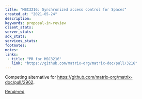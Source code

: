 ```yaml
---
title: "MSC3216: Synchronized access control for Spaces"
created_at: "2021-05-24"
description:
keywords: proposal-in-review
client_stats:
server_stats:
sdk_stats:
services_stats:
footnotes:
notes:
links:
 - title: "PR for MSC3216"
   link: "https://github.com/matrix-org/matrix-doc/pull/3216"
---
```

Competing alternative for https://github.com/matrix-org/matrix-doc/pull/2962.

[Rendered](https://github.com/joepie91/matrix-doc/blob/msc/space-powerlevels/proposals/3216-spaces-synchronized-access-control.md)
